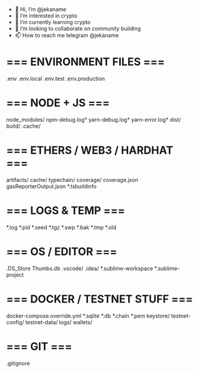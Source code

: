 - 👋 Hi, I’m @jekaname
- 👀 I’m interested in crypto
- 🌱 I’m currently learning crypto
- 💞️ I’m looking to collaborate on community building
- 📫 How to reach me telegram @jekaname

<!---
jekaname/jekaname is a ✨ special ✨ repository because its `README.md` (this file) appears on your GitHub profile.
You can click the Preview link to take a look at your changes.
--->
# === ENVIRONMENT FILES ===
.env
.env.local
.env.test
.env.production

# === NODE + JS ===
node_modules/
npm-debug.log*
yarn-debug.log*
yarn-error.log*
dist/
build/
.cache/

# === ETHERS / WEB3 / HARDHAT ===
artifacts/
cache/
typechain/
coverage/
coverage.json
gasReporterOutput.json
*.tsbuildinfo

# === LOGS & TEMP ===
*.log
*.pid
*.seed
*.tgz
*.swp
*.bak
*.tmp
*.old

# === OS / EDITOR ===
.DS_Store
Thumbs.db
.vscode/
.idea/
*.sublime-workspace
*.sublime-project

# === DOCKER / TESTNET STUFF ===
docker-compose.override.yml
*.sqlite
*.db
*.chain
*.pem
keystore/
testnet-config/
testnet-data/
logs/
wallets/

# === GIT ===
.gitignore

